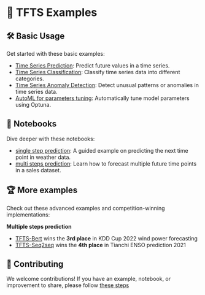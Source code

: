# 🚀 TFTS Examples

## 🛠️ Basic Usage
Get started with these basic examples:
- [Time Series Prediction](./run_prediction_simple.py): Predict future values in a time series.
- [Time Series Classification](./run_classification.py): Classify time series data into different categories.
- [Time Series Anomaly Detection](./run_anomaly.py): Detect unusual patterns or anomalies in time series data.
- [AutoML for parameters tuning](./run_tuner.py): Automatically tune model parameters using Optuna.


## 📓 Notebooks
Dive deeper with these notebooks:
- [single step prediction](https://nbviewer.org/github/LongxingTan/Time-series-prediction/blob/master/examples/notebooks/single_step_weather_prediction.ipynb): A guided example on predicting the next time point in weather data.
- [multi steps prediction](multi_steps_sales_prediction.ipynb): Learn how to forecast multiple future time points in a sales dataset.


## 🏆 More examples
Check out these advanced examples and competition-winning implementations:

**Multiple steps prediction**
- [TFTS-Bert](https://github.com/LongxingTan/KDDCup2022-Baidu) wins the **3rd place** in KDD Cup 2022 wind power forecasting
- [TFTS-Seq2seq](https://github.com/LongxingTan/Data-competitions/tree/master/tianchi-enso-prediction) wins the **4th place** in Tianchi ENSO prediction 2021


## 🤝 Contributing
We welcome contributions! If you have an example, notebook, or improvement to share, please follow [these steps](../CONTRIBUTING.md)
